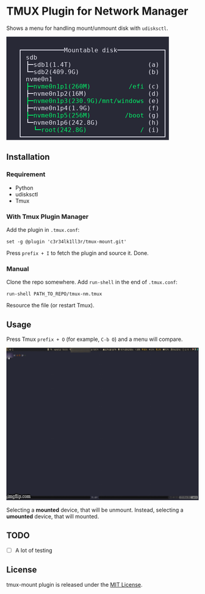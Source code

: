 # TMUX Plugin for Network Manager

Shows a menu for handling mount/unmount disk with `udisksctl`.

![tmux-mount](./assets/menu.png)


## Installation
### Requirement
* Python
* udisksctl
* Tmux

### With Tmux Plugin Manager
Add the plugin in `.tmux.conf`:
```
set -g @plugin 'c3r34lk1ll3r/tmux-mount.git'
```
Press `prefix + I` to fetch the plugin and source it. Done.

### Manual
Clone the repo somewhere. Add `run-shell` in the end of `.tmux.conf`:

```
run-shell PATH_TO_REPO/tmux-nm.tmux
```

Resource the file (or restart Tmux).

## Usage
Press Tmux `prefix + O` (for example, `C-b O`) and a menu will compare.

<p align="center">
  <img src="https://raw.githubusercontent.com/c3r34lk1ll3r/tmux-mount/master/assets/3p0pf8.gif" alt="tmux-mount"  width=700 height=400>
</p>

Selecting a __mounted__ device, that will be unmount. Instead, selecting a __umounted__ device, that will mounted.


## TODO
- [ ] A lot of testing

## License
tmux-mount plugin is released under the [MIT License](https://opensource.org/licenses/MIT).
